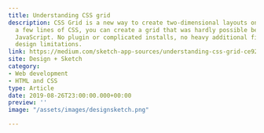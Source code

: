 ```yaml
---
title: Understanding CSS grid
description: CSS Grid is a new way to create two-dimensional layouts on the web. With just
  a few lines of CSS, you can create a grid that was hardly possible before without
  JavaScript. No plugin or complicated installs, no heavy additional files, no more
  design limitations.
link: https://medium.com/sketch-app-sources/understanding-css-grid-ce92b7aa67cb
site: Design + Sketch
category:
- Web development
- HTML and CSS
type: Article
date: 2019-08-26T23:00:00.000+00:00
preview: ''
image: "/assets/images/designsketch.png"

---
```

